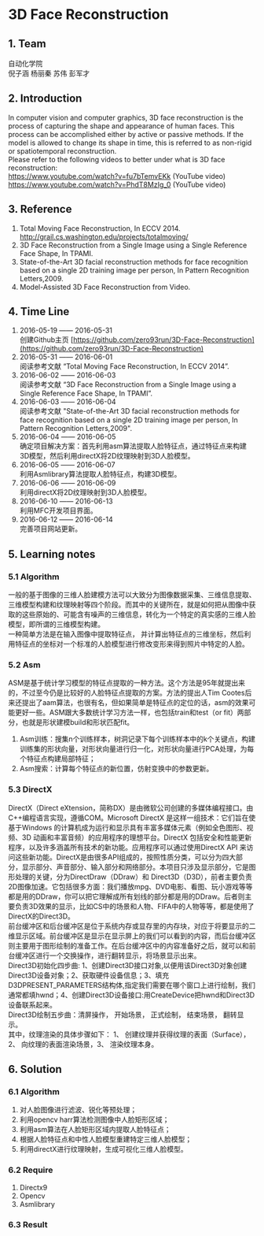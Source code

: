 # 3D Face Reconstruction

## 1. Team

 自动化学院   
 倪子涵 杨丽秦 苏伟 彭军才

## 2. Introduction

 In computer vision and computer graphics, 3D face reconstruction is the process of capturing the shape and appearance of human faces. This process can be accomplished either by active or passive methods. If the model is allowed to change its shape in time, this is referred to as non-rigid or spatiotemporal reconstruction.  
 Please refer to the following videos to better under what is 3D face reconstruction:   
 https://www.youtube.com/watch?v=fu7bTemvEKk (YouTube video)  
 https://www.youtube.com/watch?v=PhdT8MzIg_0 (YouTube video)
 
## 3. Reference

1. Total Moving Face Reconstruction, In ECCV 2014.  http://grail.cs.washington.edu/projects/totalmoving/
2. 3D Face Reconstruction from a Single Image using a Single Reference Face Shape, In TPAMI.
3. State-of-the-Art 3D facial reconstruction methods for face recognition
based on a single 2D training image per person, In Pattern Recognition Letters,2009.
4. Model-Assisted 3D Face Reconstruction from Video.

## 4. Time Line

1. 2016-05-19 —— 2016-05-31  
创建Github主页  [https://github.com/zero93run/3D-Face-Reconstruction](https://github.com/zero93run/3D-Face-Reconstruction)
2. 2016-05-31 —— 2016-06-01  
阅读参考文献  “Total Moving Face Reconstruction, In ECCV 2014”.
3. 2016-06-02 —— 2016-06-03   
阅读参考文献   “3D Face Reconstruction from a Single Image using a Single Reference Face Shape, In TPAMI”.
4. 2016-06-03 —— 2016-06-04  
阅读参考文献  "State-of-the-Art 3D facial reconstruction methods for face recognition based on a single 2D training image per person, In Pattern Recognition Letters,2009".
5. 2016-06-04 —— 2016-06-05   
确定项目解决方案：首先利用asm算法提取人脸特征点，通过特征点来构建3D模型，然后利用directX将2D纹理映射到3D人脸模型。
6. 2016-06-05 —— 2016-06-07  
 利用Asmlibrary算法提取人脸特征点，构建3D模型。
7. 2016-06-06 —— 2016-06-09   
利用directX将2D纹理映射到3D人脸模型。
8. 2016-06-10 —— 2016-06-13  
利用MFC开发项目界面。
9. 2016-06-12 —— 2016-06-14  
完善项目网站更新。 

## 5. Learning notes

### 5.1 Algorithm

一般的基于图像的三维人脸建模方法可以大致分为图像数据采集、三维信息提取、三维模型构建和纹理映射等四个阶段。而其中的关键所在，就是如何把从图像中获取的这些原始的、可能含有噪声的三维信息，转化为一个特定的真实感的三维人脸模型，即所谓的三维模型构建。  
一种简单方法是在输入图像中提取特征点， 并计算出特征点的三维坐标，然后利用特征点的坐标对一个标准的人脸模型进行修改变形来得到照片中特定的人脸。

### 5.2 Asm

ASM是基于统计学习模型的特征点提取的一种方法。这个方法是95年就提出来的，不过至今仍是比较好的人脸特征点提取的方案。方法的提出人Tim Cootes后来还提出了aam算法，也很有名，但如果简单是特征点的定位的话，asm的效果可能更好一些。ASM跟大多数统计学习方法一样，也包括train和test（or fit）两部分，也就是形状建模build和形状匹配fit。

1.  Asm训练：搜集n个训练样本，树洞记录下每个训练样本中的k个关键点，构建训练集的形状向量，对形状向量进行归一化，对形状向量进行PCA处理，为每个特征点构建局部特征；
2.  Asm搜索：计算每个特征点的新位置，仿射变换中的参数更新。

### 5.3 DirectX

DirectX（Direct eXtension，简称DX）是由微软公司创建的多媒体编程接口。由C++编程语言实现，遵循COM。Microsoft DirectX 是这样一组技术：它们旨在使基于Windows 的计算机成为运行和显示具有丰富多媒体元素（例如全色图形、视频、3D 动画和丰富音频）的应用程序的理想平台。DirectX 包括安全和性能更新程序，以及许多涵盖所有技术的新功能。应用程序可以通过使用DirectX API 来访问这些新功能。DirectX是由很多API组成的，按照性质分类，可以分为四大部分，显示部分、声音部分、输入部分和网络部分。本项目只涉及显示部分，它是图形处理的关键，分为DirectDraw（DDraw）和 Direct3D（D3D），前者主要负责2D图像加速。它包括很多方面：我们播放mpg、DVD电影、看图、玩小游戏等等都是用的DDraw，你可以把它理解成所有划线的部分都是用的DDraw。后者则主要负责3D效果的显示，比如CS中的场景和人物、FIFA中的人物等等，都是使用了DirectX的Direct3D。  
前台缓冲区和后台缓冲区是位于系统内存或显存里的内存块，对应于将要显示的二维显示区域。前台缓冲区是显示在显示屏上的我们可以看到的内容，而后台缓冲区则主要用于图形绘制的准备工作。在后台缓冲区中的内容准备好之后，就可以和前台缓冲区进行一个交换操作，进行翻转显示，将场景显示出来。  
Direct3D初始化四步曲:  1、创建Direct3D接口对象,以便用该Direct3D对象创建Direct3D设备对象；2、获取硬件设备信息；3、填充D3DPRESENT_PARAMETERS结构体,指定我们需要在哪个窗口上进行绘制，我们通常都填hwnd；4、创建Direct3D设备接口:用CreateDevice把hwnd和Direct3D设备联系起来。  
Direct3D绘制五步曲：清屏操作， 开始场景， 正式绘制， 结束场景， 翻转显示。  
其中，纹理渲染的具体步骤如下：  1、 创建纹理并获得纹理的表面（Surface），2、 向纹理的表面渲染场景，3、 渲染纹理本身。


## 6. Solution  

### 6.1 Algorithm 

1. 对人脸图像进行滤波、锐化等预处理；
2. 利用opencv harr算法检测图像中人脸矩形区域；
3. 利用asm算法在人脸矩形区域内提取人脸特征点；
4. 根据人脸特征点和中性人脸模型重建特定三维人脸模型；
4. 利用directX进行纹理映射，生成可视化三维人脸模型。

### 6.2 Require

1. Directx9
2. Opencv
3. Asmlibrary

### 6.3 Result